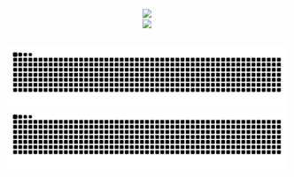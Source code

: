  <div align="center">

  <!-- dynamic typing effect 动态打字效果 -->
  <div>
    <a href="https://blog.sunguoqi.com/">
      <img src="https://readme-typing-svg.demolab.com?font=Fira+Code&pause=1000&width=435&lines=Welcome(%22Hello%2C%20World%22);祝您愉快度过每一天!&center=true&size=27" />
    </a>
  </div>

  <!-- knock code pictures 敲代码的图片 -->
  <picture>
    <source media="(prefers-color-scheme: dark)" srcset="https://cdn.jsdelivr.net/gh/sun0225SUN/sun0225SUN/assets/images/coding.gif" />
    <source media="(prefers-color-scheme: light)" srcset="https://cdn.jsdelivr.net/gh/sun0225SUN/sun0225SUN/assets/images/developer.svg" height="225px" />
    <img src="https://cdn.jsdelivr.net/gh/sun0225SUN/sun0225SUN/assets/images/coding.gif" />
  </picture>

  <!-- for beauty 留个空行好看点 -->
  <div>&nbsp;</div>

![](https://raw.githubusercontent.com/SIMple-lives/SIMple-lives/output/github-contribution-grid-snake-dark.svg)
![](https://raw.githubusercontent.com/SIMple-lives/SIMple-lives/output/github-contribution-grid-snake.svg)

</div>

<!--
**SIMple-lives/SIMple-lives** is a ✨ _special_ ✨ repository because its `README.md` (this file) appears on your GitHub profile.
<img width="340px" src="https://github-readme-stats.vercel.app/api?username=SIMple-lives&theme=vue-dark&count_private=true&show_icons=true">
<img width="340px" src="https://github-readme-stats.vercel.app/api/top-langs/?username=SIMple-lives&theme=vue-dark&layout=compact">
<img width="340px" src="https://github-readme-stats.vercel.app/api/pin/?username=JSIMple-lives&repo=my-now-blog&theme=dark">
Here are some ideas to get you started:

- 🔭 I’m currently working on ...
- 🌱 I’m currently learning ...
- 👯 I’m looking to collaborate on ...
- 🤔 I’m looking for help with ...
- 💬 Ask me about ...
- 📫 How to reach me: ...
- 😄 Pronouns: ...
- ⚡ Fun fact: ...
-->
